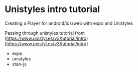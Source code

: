 # Unistyles intro tutorial

Creating a Player for android/ios/web with expo and Unistyles

Passing through unistyles tutorial from (https://www.unistyl.es/v3/tutorial/intro)[https://www.unistyl.es/v3/tutorial/intro] 

- expo
- unistyles
- stan-js
